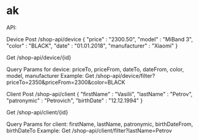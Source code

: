 # ak
API:

Device
Post /shop-api/device
{
	"price" : "2300.50",
	"model" : "MiBand 3",
	"color" : "BLACK",
	"date" : "01.01.2018",
	"manufacturer" : "Xiaomi"
}

Get /shop-api/device/{id}

Query Params for device: priceTo, priceFrom, dateTo, dateFrom, color, model, manufacturer
Example:
Get /shop-api/device/filter?priceTo=2350&priceFrom=2300&color=BLACK

Client
Post /shop-api/client
{
	"firstName" : "Vasilii",
	"lastName" : "Petrov",
	"patronymic" : "Petrovich",
	"birthDate" : "12.12.1994"
}

Get /shop-api/client/{id}

Query Params for client: firstName, lastName, patronymic, birthDateFrom, birthDateTo
Example:
Get /shop-api/client/filter?lastName=Petrov

